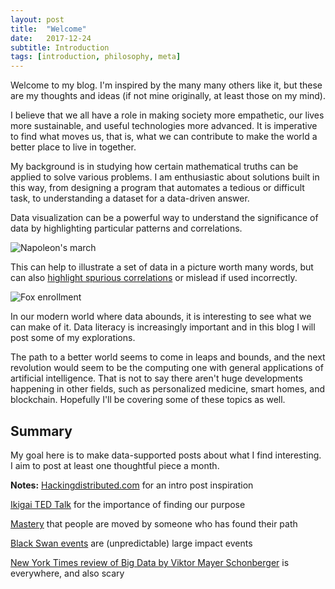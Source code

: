 ```yaml
---
layout: post
title:  "Welcome"
date:   2017-12-24
subtitle: Introduction
tags: [introduction, philosophy, meta]
---
```


Welcome to my blog. I'm inspired by the many many others like it, but these are my thoughts and ideas (if not mine originally, at least those on my mind).

I believe that we all have a role in making society more empathetic, our lives more sustainable, and useful technologies more advanced. It is imperative to find what moves us, that is, what we can contribute to make the world a better place to live in together. 

My background is in studying how certain mathematical truths can be applied to solve various problems. I am enthusiastic about solutions built in this way, from designing a program that automates a tedious or difficult task, to understanding a dataset for a data-driven answer.

Data visualization can be a powerful way to understand the significance of data by highlighting particular patterns and correlations. 

![Napoleon's march](https://www.edwardtufte.com/tufte/graphics/minard_lg.gif)

This can help to illustrate a set of data in a picture worth many words, but can also [highlight spurious correlations](http://www.tylervigen.com/spurious-correlations) or mislead if used incorrectly.

![Fox enrollment](https://am14.akamaized.net/med/cnt/uploads/2014/04/Screen-Shot-2014-03-31-at-4.30.19-PM.png)

In our modern world where data abounds, it is interesting to see what we can make of it. Data literacy is increasingly important and in this blog I will post some of my explorations. 

The path to a better world seems to come in leaps and bounds, and the next revolution would seem to be the computing one with general applications of artificial intelligence. That is not to say there aren't huge developments happening in other fields, such as personalized medicine, smart homes, and blockchain. Hopefully I'll be covering some of these topics as well.

## Summary

My goal here is to make data-supported posts about what I find interesting. I aim to post at least one thoughtful piece a month.


**Notes:**
[Hackingdistributed.com](http://hackingdistributed.com/2013/01/17/intro/) for an intro post inspiration

[Ikigai TED Talk](https://www.ted.com/talks/dan_buettner_how_to_live_to_be_100/up-next) for the importance of finding our purpose

[Mastery](https://en.wikipedia.org/wiki/Mastery_(book)) that people are moved by someone who has found their path

[Black Swan events](https://en.wikipedia.org/wiki/Black_swan_theory) are (unpredictable) large impact events 

[New York Times review of Big Data by Viktor Mayer Schonberger](http://www.nytimes.com/2013/06/11/books/big-data-by-viktor-mayer-schonberger-and-kenneth-cukier.html) is everywhere, and also scary